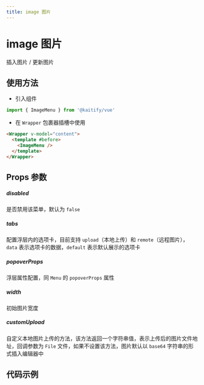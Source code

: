 ```yaml
---
title: image 图片
---
```


# image 图片

插入图片 / 更新图片

## 使用方法

- 引入组件

```ts
import { ImageMenu } from '@kaitify/vue'
```

- 在 `Wrapper` 包裹器插槽中使用

```html
<Wrapper v-model="content">
  <template #before>
    <ImageMenu />
  </template>
</Wrapper>
```

## Props 参数

##### disabled <Badge type="danger" text="boolean" />

是否禁用该菜单，默认为 `false`

##### tabs <Badge type="danger" text="{ data: ('upload' | 'remote')[]; default: 'upload' | 'remote'}" />

配置浮层内的选项卡，目前支持 `upload`（本地上传）和 `remote`（远程图片），`data` 表示选项卡的数据，`default` 表示默认展示的选项卡

##### popoverProps <Badge type="danger" text="MenuPropsType['popoverProps']" />

浮层属性配置，同 `Menu` 的 `popoverProps` 属性

##### width <Badge type="danger" text="string | number" />

初始图片宽度

##### customUpload <Badge type="danger" text="(file: File) => string | Promise<string>" />

自定义本地图片上传的方法，该方法返回一个字符串值，表示上传后的图片文件地址，回调参数为 `File` 文件，如果不设置该方法，图片默认以 `base64` 字符串的形式插入编辑器中

## 代码示例

<Wrapper :dark="isDark" v-model="content" placeholder="输入内容..." style="width:100%;height:200px;">
  <template #before>
    <div style="margin-bottom:10px;">
      <ImageMenu />
    </div>
  </template>
</Wrapper>

<script lang="ts" setup>
import { useData } from 'vitepress'
import { Wrapper, ImageMenu } from '../../../lib/kaitify-vue.es.js'
import { ref } from 'vue'
const { isDark } = useData()
const content = ref('<p>hello</p>')
</script>
